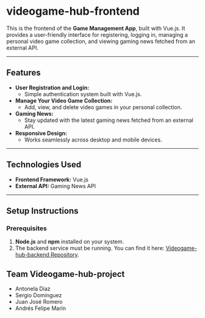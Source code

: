 # videogame-hub-frontend

This is the frontend of the **Game Management App**, built with Vue.js. It provides a user-friendly interface for registering, logging in, managing a personal video game collection, and viewing gaming news fetched from an external API.

---

## Features
- **User Registration and Login:**
  - Simple authentication system built with Vue.js.
- **Manage Your Video Game Collection:**
  - Add, view, and delete video games in your personal collection.
- **Gaming News:**
  - Stay updated with the latest gaming news fetched from an external API.
- **Responsive Design:**
  - Works seamlessly across desktop and mobile devices.

---

## Technologies Used
- **Frontend Framework:** Vue.js
- **External API:** Gaming News API

---

## Setup Instructions

### Prerequisites
1. **Node.js** and **npm** installed on your system.
2. The backend service must be running. You can find it here:
   [Videogame-hub-backend Repository](https://github.com/flpmarin/videogame-hub-backend).


## Team Videogame-hub-project

- Antonela Díaz
- Sergio Domínguez
- Juan José Romero
- Andrés Felipe Marín

